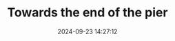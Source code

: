 ---
layout: post
title: 'Towards the end of the pier'
date: '2024-09-23 14:27:12'
last_modified_at: '2024-09-23 14:27:12'
category: "Marina di Ravenna"
tags:
  - Italy
  - Marina di Ravenna
  - sea
description: "Molo Dalmazia in Marina di Ravenna"
featImage: '20160506_marina-2688.webp'
featImageAlt: 'Lamposts, benches and people on the pier overlooking the sea'
featImageWidth: '1440'
featImageHeight: '959'
shotOn: '2016-05-06'
coffeeTable: false
---